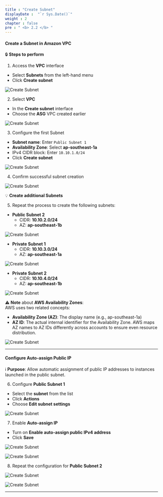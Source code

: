 ```yaml
---
title : "Create Subnet"
displayDate :  "`r Sys.Date()`"
weight : 2
chapter : false
pre : " <b> 2.2 </b> "
---
```



#### Create a Subnet in Amazon VPC

🔒 **Steps to perform**

1. Access the **VPC** interface
- Select **Subnets** from the left-hand menu
- Click **Create subnet**

![Create Subnet](/FCJ_Workshop_VuNgocQuang/images/2/2-2/0001.png?featherlight=false&width=90pc)

2. Select **VPC**
- In the **Create subnet** interface
- Choose the **ASG** VPC created earlier

![Create Subnet](/FCJ_Workshop_VuNgocQuang/images/2/2-2/0002.png?featherlight=false&width=90pc)

3. Configure the first Subnet
- **Subnet name**: Enter `Public Subnet 1`
- **Availability Zone**: Select **ap-southeast-1a**
- IPv4 CIDR block: Enter `10.10.1.0/24`
- Click **Create subnet**

![Create Subnet](/FCJ_Workshop_VuNgocQuang/images/2/2-2/0003.png?featherlight=false&width=90pc)

4. Confirm successful subnet creation

![Create Subnet](/FCJ_Workshop_VuNgocQuang/images/2/2-2/0004.png?featherlight=false&width=90pc)

💡 **Create additional Subnets**

5. Repeat the process to create the following subnets:
- **Public Subnet 2**
    - CIDR: **10.10.2.0/24**
    - AZ: **ap-southeast-1b**

![Create Subnet](/FCJ_Workshop_VuNgocQuang/images/2/2-2/0005.png?featherlight=false&width=90pc)

- **Private Subnet 1**
    - CIDR: **10.10.3.0/24**
    - AZ: **ap-southeast-1a**

![Create Subnet](/FCJ_Workshop_VuNgocQuang/images/2/2-2/0006.png?featherlight=false&width=90pc)

- **Private Subnet 2**
    - CIDR: **10.10.4.0/24**
    - AZ: **ap-southeast-1b**

![Create Subnet](/FCJ_Workshop_VuNgocQuang/images/2/2-2/0007.png?featherlight=false&width=90pc)

⚠️ **Note** about **AWS Availability Zones**:  
AWS uses two related concepts:  

- **Availability Zone (AZ)**: The display name (e.g., ap-southeast-1a)  
- **AZ ID**: The actual internal identifier for the Availability Zone. AWS maps AZ names to AZ IDs differently across accounts to ensure even resource distribution.

![Create Subnet](/FCJ_Workshop_VuNgocQuang/images/2/2-2/0008.png?featherlight=false&width=90pc)

---

#### Configure Auto-assign Public IP

ℹ️ **Purpose**: Allow automatic assignment of public IP addresses to instances launched in the public subnet.

6. Configure **Public Subnet 1**
- Select the **subnet** from the list
- Click **Actions**
- Choose **Edit subnet settings**

![Create Subnet](/FCJ_Workshop_VuNgocQuang/images/2/2-2/0009.png?featherlight=false&width=90pc)

7. Enable **Auto-assign IP**
- Turn on **Enable auto-assign public IPv4 address**
- Click **Save**

![Create Subnet](/FCJ_Workshop_VuNgocQuang/images/2/2-2/0010.png?featherlight=false&width=90pc)

![Create Subnet](/FCJ_Workshop_VuNgocQuang/images/2/2-2/0011.png?featherlight=false&width=90pc)

8. Repeat the configuration for **Public Subnet 2**

![Create Subnet](/FCJ_Workshop_VuNgocQuang/images/2/2-2/0012.png?featherlight=false&width=90pc)

![Create Subnet](/FCJ_Workshop_VuNgocQuang/images/2/2-2/0013.png?featherlight=false&width=90pc)

---
